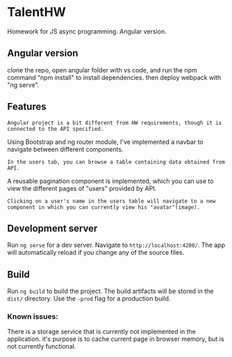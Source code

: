 # TalentHW

Homework for JS async programming. Angular version.

## Angular version

clone the repo, open angular folder with vs code, and run the npm command "npm install" to install dependencies.
then deploy webpack with "ng serve".

## Features
```
Angular project is a bit different from HW requirements, though it is connected to the API specified.

```
Using Bootstrap and ng router module, I've implemented a navbar to navigate between different components.
```
In the users tab, you can browse a table containing data obtained from API.
```
A reusable pagination component is implemented, which you can use to view the different pages of "users" provided by API.
```
Clicking on a user's name in the users table will navigate to a new component in which you can currently view his "avatar"(image).
```
## Development server

Run `ng serve` for a dev server. Navigate to `http://localhost:4200/`. The app will automatically reload if you change any of the source files.

## Build

Run `ng build` to build the project. The build artifacts will be stored in the `dist/` directory. Use the `-prod` flag for a production build.

### Known issues:
There is a storage service that is currently not implemented in the application. it's purpose is to cache current page in browser memory, but is not currently functional.
